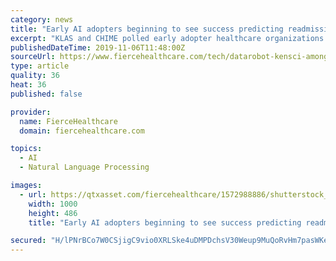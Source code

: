 ```yaml
---
category: news
title: "Early AI adopters beginning to see success predicting readmissions, ED visits"
excerpt: "KLAS and CHIME polled early adopter healthcare organizations using AI software, specifically machine learning and natural language processing, to evaluate the gains they’ve achieved in clinical, financial and operational areas. \"The most exciting insight ..."
publishedDateTime: 2019-11-06T11:48:00Z
sourceUrl: https://www.fiercehealthcare.com/tech/datarobot-kensci-among-top-rated-healthcare-ai-vendors-according-to-early-adopters-klas
type: article
quality: 36
heat: 36
published: false

provider:
  name: FierceHealthcare
  domain: fiercehealthcare.com

topics:
  - AI
  - Natural Language Processing

images:
  - url: https://qtxasset.com/fiercehealthcare/1572988886/shutterstock_1154735041.jpg/shutterstock_1154735041.jpg?mMz4odcto2FeueyRUgCVQ0sQP8Ozm2HD
    width: 1000
    height: 486
    title: "Early AI adopters beginning to see success predicting readmissions, ED visits"

secured: "H/lPNrBCo7W0CSjigC9vio0XRLSke4uDMPDchsV30Weup9MuQoRvHm7pasWKeacwqefNJ6P1gBMOuT9+7D1245hY+dZV/HulHOtWqfLDJB5TMxpbSzw8XcmDukjRMHNvsByp/2LQNcOEe9gr6sFgLfa5QIhWPBHEGhBtK+9TDjq/2RdHwS/eKLbuk8RIhKkzFc5MgqSiuFKkccitOUiCJORPJ3RoBZW0+LFSMDzPq4jimAKrcXvoi/22OOA0e7TzaxYHGf9mEGsFcyAaeZRoVw==;PBt1FW6GjgC1rfhwdDkQXw=="
---
```



